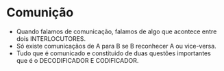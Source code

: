 Comunição
===========
- Quando falamos de comunicação, falamos de algo que acontece  entre dois INTERLOCUTORES. 
- Só existe comunicaçãos de A para B se B reconhecer A ou vice-versa.
- Tudo que é comunicado e constituido de duas questões importantes que é o DECODIFICADOR E CODIFICADOR.
